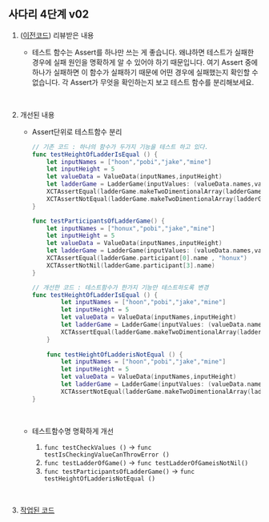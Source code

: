 ## 사다리 4단계 v02

1. ([이전코드](https://github.com/JeongHoonkr/Studying-Record/blob/master/Study/%EC%82%AC%EB%8B%A4%EB%A6%AC%EA%B2%8C%EC%9E%84%204%EB%8B%A8%EA%B3%84%20v01.md)) 리뷰받은 내용

   - 테스트 함수는 Assert를 하나만 쓰는 게 좋습니다. 왜냐하면 테스트가 실패한 경우에 실패 원인을 명확하게 알 수 있어야 하기 때문입니다.
     여기 Assert 중에 하나가 실패하면 이 함수가 실패하기 때문에 어떤 경우에 실패했는지 확인할 수 없습니다.
     각 Assert가 무엇을 확인하는지 보고 테스트 함수를 분리해보세요.

     ​

2. 개선된 내용

   - Assert단위로 테스트함수 분리

     ```swift
     // 기존 코드 : 하나의 함수가 두가지 기능을 테스트 하고 있다.
     func testHeightOfLadderIsEqual () {
         let inputNames = ["hoon","pobi","jake","mine"]
         let inputHeight = 5
         let valueData = ValueData(inputNames,inputHeight)
         let ladderGame = LadderGame(inputValues: (valueData.names,valueData.heightOfLadder))
         XCTAssertEqual(ladderGame.makeTwoDimentionalArray(ladderGame.participant.count, ladderGame.height).count, 5)
         XCTAssertNotEqual(ladderGame.makeTwoDimentionalArray(ladderGame.participant.count, ladderGame.height).count, 6)
     }

     func testParticipantsOfLadderGame() {
         let inputNames = ["honux","pobi","jake","mine"]
         let inputHeight = 5
         let valueData = ValueData(inputNames,inputHeight)
         let ladderGame = LadderGame(inputValues: (valueData.names,valueData.heightOfLadder))
         XCTAssertEqual(ladderGame.participant[0].name , "honux")
         XCTAssertNotNil(ladderGame.participant[3].name)
     }

     // 개선한 코드 : 테스트함수가 한가지 기능만 테스트하도록 변경
     func testHeightOfLadderIsEqual () {
             let inputNames = ["hoon","pobi","jake","mine"]
             let inputHeight = 5
             let valueData = ValueData(inputNames,inputHeight)
             let ladderGame = LadderGame(inputValues: (valueData.names,valueData.heightOfLadder))
             XCTAssertEqual(ladderGame.makeTwoDimentionalArray(ladderGame.participant.count, ladderGame.height).count, 5)
         }
         
         func testHeightOfLadderisNotEqual () {
             let inputNames = ["hoon","pobi","jake","mine"]
             let inputHeight = 5
             let valueData = ValueData(inputNames,inputHeight)
             let ladderGame = LadderGame(inputValues: (valueData.names,valueData.heightOfLadder))
             XCTAssertNotEqual(ladderGame.makeTwoDimentionalArray(ladderGame.participant.count, ladderGame.height).count, 6)
     }
     ```

     ​


   - 테스트함수명 명확하게 개선

     1. ```func testCheckValues ()``` -> ```func testIsCheckingValueCanThrowError ()```
     2. ```func testLadderOfGame()``` -> ```func testLadderOfGameisNotNil()```
     3. ```func testParticipantsOfLadderGame()``` -> ```func testHeightOfLadderisNotEqual ()```

     ​



3. [작업된 코드](https://github.com/JeongHoonkr/swift-laddergame/tree/66bc965c6e5273d5011466f0832dd588c7f42ce9/LadderGame/LadderGame)
